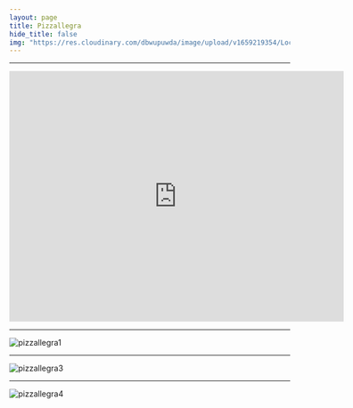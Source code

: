 ```yaml
---
layout: page
title: Pizzallegra
hide_title: false
img: "https://res.cloudinary.com/dbwupuwda/image/upload/v1659219354/Locali/pizzallegra.png"
---
```

---
<center>
<a href="tel:054583310" title="Numero telefono">
 <span class="fa-stack fa-lg">
    <i class="fas fa-circle fa-stack-2x"></i>
    <i class="fa fa-phone fa-stack-1x fa-inverse"></i>
 </span>
</a>

<a href="https://www.facebook.com/pizzallegra/" title="Pagina Facebook" target="_blank" rel="noopener">
  <span class="fa-stack fa-lg">
      <i class="fas fa-circle fa-stack-2x"></i>
      <i class="fab fa-facebook fa-stack-1x fa-inverse"></i>
  </span>
</a>
</center>

<p><center><iframe src="https://www.google.com/maps/embed?pb=!1m18!1m12!1m3!1d2395.1979458707674!2d11.822316502597475!3d44.445746631111824!2m3!1f0!2f0!3f0!3m2!1i1024!2i768!4f13.1!3m3!1m2!1s0x477e1c1c32c3af67%3A0x84c660a651f4e0ac!2sPizzallegra%20Di%20Gherardi%20Claudio!5e0!3m2!1sit!2sit!4v1661933822769!5m2!1sit!2sit" width="600" height="450" style="border:0;" allowfullscreen="" loading="lazy" referrerpolicy="no-referrer-when-downgrade"></iframe></center></p>

---


![pizzallegra1](https://res.cloudinary.com/dbwupuwda/image/upload/q_50/v1661936726/Menu/allegra1_2.jpg)

***

![pizzallegra3](https://res.cloudinary.com/dbwupuwda/image/upload/q_50/v1659278163/Menu/allegra3.jpg)

***

![pizzallegra4](https://res.cloudinary.com/dbwupuwda/image/upload/q_50/v1659219398/Menu/allegra4.jpg)
